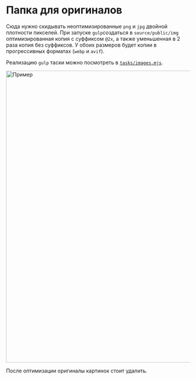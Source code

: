 # Папка для оригиналов

Сюда нужно скидывать неоптимизированные `png` и `jpg` двойной плотности пикселей. При запуске `gulp`создаться в `source/public/img` оптимизированная копия с суффиксом `@2x`, а также уменьшенная в 2 раза копия без суффиксов. У обоих размеров будет копии в прогрессивных форматах (`webp` и `avif`).

Реализацию `gulp` таски можно посмотреть в [`tasks/images.mjs`](https://github.com/htmlacademy/html2-basic-template/blob/main/sass/tasks/images.mjs).

<a href="https://user-images.githubusercontent.com/47776594/236853380-6e717b58-5cdf-431f-8681-378820c388ce.png" target="_blank" rel="noopener noreferrer">
<img src="https://user-images.githubusercontent.com/47776594/236853380-6e717b58-5cdf-431f-8681-378820c388ce.png" width="800" alt="Пример" />
</a>

После оптимизации оригиналы картинок стоит удалить.


